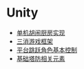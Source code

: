 # Unity


- [单机胡闹厨房实现](/Unity/overcook/README.md)
- [三消游戏框架][三消]
- [平台跳跃角色基本控制](/Unity/Platform/README.md)
- [基础塔防相关元素](/Unity/TowerDefense/README.md)

[三消]: /Unity/Crush/0_GamePlay.md

